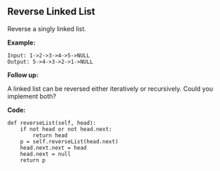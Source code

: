 ## Reverse Linked List
Reverse a singly linked list.

**Example:**

```
Input: 1->2->3->4->5->NULL
Output: 5->4->3->2->1->NULL
```
**Follow up:**

A linked list can be reversed either iteratively or recursively. Could you implement both?

**Code:**

```
def reverseList(self, head):
    if not head or not head.next:
    	return head
    p = self.reverseList(head.next)
    head.next.next = head
    head.next = null
    return p
```

